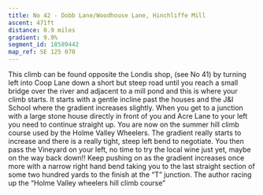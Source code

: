 ```yaml
---
title: No 42 - Dobb Lane/Woodhouse Lane, Hinchliffe Mill
ascent: 471ft
distance: 0.9 miles
gradient: 9.9%
segment_id: 18589442
map_ref: SE 125 070
---
```

This climb can be found opposite the Londis shop, (see No 41) by turning left into Coop Lane
down a short but steep road until you reach a small bridge over the river and adjacent to a
mill pond and this is where your climb starts. It starts with a gentle incline past the houses
and the J&I School where the gradient increases slightly. When you get to a junction with a
large stone house directly in front of you and Acre Lane to your left you need to continue
straight up. You are now on the summer hill climb course used by the Holme Valley
Wheelers. The gradient really starts to increase and there is a really tight, steep left bend to
negotiate. You then pass the Vineyard on your left, no time to try the local wine just yet,
maybe on the way back down!! Keep pushing on as the gradient increases once more with a
narrow right hand bend taking you to the last straight section of some two hundred yards to
the finish at the “T” junction.
The author racing up the “Holme Valley wheelers hill climb course”

